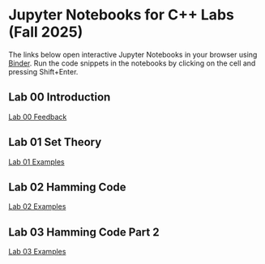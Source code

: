 # Jupyter Notebooks for C++ Labs (Fall 2025)

The links below open interactive Jupyter Notebooks in your browser using [Binder](https://mybinder.org/).
Run the code snippets in the notebooks by clicking on the cell and pressing Shift+Enter.

## Lab 00 Introduction
[Lab 00 Feedback](https://mybinder.org/v2/gh/latessa/cpp-labs/main?filepath=Lab00/Lab00_Feedback.ipynb)

## Lab 01 Set Theory
[Lab 01 Examples](https://mybinder.org/v2/gh/latessa/cpp-labs/main?filepath=Lab01/Lab01_Examples.ipynb)

## Lab 02 Hamming Code
[Lab 02 Examples](https://mybinder.org/v2/gh/latessa/cpp-labs/main?filepath=Lab02/Lab02_Examples.ipynb)

## Lab 03 Hamming Code Part 2
[Lab 03 Examples](https://mybinder.org/v2/gh/latessa/cpp-labs/main?filepath=Lab03/Lab03_Examples.ipynb)

